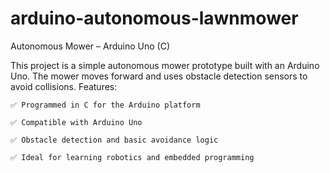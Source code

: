 # arduino-autonomous-lawnmower
Autonomous Mower – Arduino Uno (C)

This project is a simple autonomous mower prototype built with an Arduino Uno.
The mower moves forward and uses obstacle detection sensors to avoid collisions.
Features:

    ✅ Programmed in C for the Arduino platform

    ✅ Compatible with Arduino Uno

    ✅ Obstacle detection and basic avoidance logic

    ✅ Ideal for learning robotics and embedded programming

    
